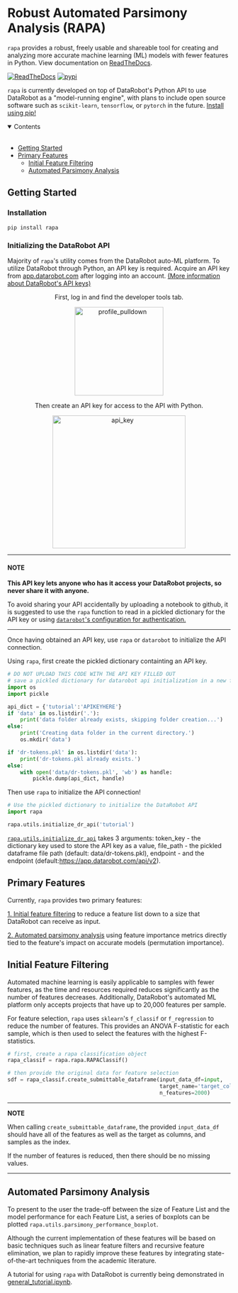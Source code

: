 # Robust Automated Parsimony Analysis (RAPA)

`rapa` provides a robust, freely usable and shareable tool for creating and analyzing more accurate machine learning (ML) models with fewer features in Python. View documentation on [ReadTheDocs](https://life-epigenetics-rapa.readthedocs-hosted.com/en/latest/).

[![ReadTheDocs](https://readthedocs.com/projects/life-epigenetics-rapa/badge/?version=latest)](https://life-epigenetics-rapa.readthedocs-hosted.com/en/latest/) [![pypi](https://img.shields.io/pypi/v/rapa.svg)](https://pypi.org/project/rapa/#data)

`rapa` is currently developed on top of DataRobot's Python API to use DataRobot as a "model-running engine", with plans to include open source software such as `scikit-learn`, `tensorflow`, or `pytorch` in the future. [Install using pip!](#installation)

<details open>
<summary>Contents</summary>
<br>
 
 
* [Getting Started](#getting_started)
* [Primary Features](#primary_features)
  * [Initial Feature Filtering](#initial_feature_filtering)
  * [Automated Parsimony Analysis](#automated_parsimony_analysis)
 
 
</details>

<a name='getting_started'></a>
## Getting Started

<a name='installation'></a>
### Installation
```pip install rapa```

### Initializing the DataRobot API
Majority of `rapa`'s utility comes from the DataRobot auto-ML platform. To utilize DataRobot through Python, an API key is required. Acquire an API key from [app.datarobot.com](app.datarobot.com) after logging into an account. [(More information about DataRobot's API keys)](https://docs.datarobot.com/en/docs/api/api-quickstart/api-qs.html)

<div align="center">
  <p>First, log in and find the developer tools tab.</p>
  <img src="https://github.com/FoxoTech/rapa/blob/main/docs/profile_pull_down.png" alt="profile_pulldown" width="200"/>
  <br/>
</div>
  <div align="center">
  <p>Then create an API key for access to the API with Python.</p>
  <img src="https://github.com/FoxoTech/rapa/blob/main/docs/create_api_key.png" alt="api_key" width="300"/>
  <br/>
</div>


---

#### **NOTE**

**This API key lets anyone who has it access your DataRobot projects, so never share it with anyone.**

To avoid sharing your API accidentally by uploading a notebook to github, it is suggested to use the `rapa` function to read in a pickled dictionary for the API key or using [`datarobot`'s configuration for authentication.](https://docs.datarobot.com/en/docs/api/api-quickstart/api-qs.html#configure-api-authentication)

---

Once having obtained an API key, use `rapa` or `datarobot` to initialize the API connection. 

Using `rapa`, first create the pickled dictionary containting an API key.
```python
# DO NOT UPLOAD THIS CODE WITH THE API KEY FILLED OUT 
# save a pickled dictionary for datarobot api initialization in a new folder named 'data'
import os
import pickle

api_dict = {'tutorial':'APIKEYHERE'}
if 'data' in os.listdir('.'):
    print('data folder already exists, skipping folder creation...')
else:
    print('Creating data folder in the current directory.')
    os.mkdir('data')

if 'dr-tokens.pkl' in os.listdir('data'):
    print('dr-tokens.pkl already exists.')
else:
    with open('data/dr-tokens.pkl', 'wb') as handle:
        pickle.dump(api_dict, handle)
```

Then use `rapa` to initialize the API connection!
```python
# Use the pickled dictionary to initialize the DataRobot API
import rapa

rapa.utils.initialize_dr_api('tutorial')
```

[`rapa.utils.initialize_dr_api`](https://life-epigenetics-rapa.readthedocs-hosted.com/en/latest/_modules/rapa/utils.html#initialize_dr_api) takes 3 arguments: token_key - the dictionary key used to store the API key as a value, file_path - the pickled dataframe file path (default: data/dr-tokens.pkl), endpoint - and the endpoint (default:https://app.datarobot.com/api/v2).


<a name='primary_features'></a>
## Primary Features

Currently, `rapa` provides two primary features:

  [1. Initial feature filtering](#initial_feature_filtering) to reduce a feature list down to a size that DataRobot can receive as input.

  [2. Automated parsimony analysis](#automated_parsimony_analysis) using feature importance metrics directly tied to the feature's impact on accurate models (permutation importance). 

<a name='initial_feature_filtering'></a>
## Initial Feature Filtering
Automated machine learning is easily applicable to samples with fewer features, as the time and resources required reduces significantly as the number of features decreases. Additionally, DataRobot's automated ML platform only accepts projects that have up to 20,000 features per sample. 

For feature selection, `rapa` uses `sklearn`'s ```f_classif``` or ```f_regression``` to reduce the number of features. This provides an ANOVA F-statistic for each sample, which is then used to select the features with the highest F-statistics.

```python
# first, create a rapa classification object
rapa_classif = rapa.rapa.RAPAClassif()

# then provide the original data for feature selection
sdf = rapa_classif.create_submittable_dataframe(input_data_df=input, 
                                                target_name='target_column', 
                                                n_features=2000)
```

---
**NOTE**

When calling ```create_submittable_dataframe```, the provided ```input_data_df``` should have all of the features as well as the target as columns, and samples as the index.

If the number of features is reduced, then there should be no missing values.

---

<a name='automated_parsimony_analysis'></a>
## Automated Parsimony Analysis

To present to the user the trade-off between the size of Feature List and the model performance for each Feature List, a series of boxplots can be plotted `rapa.utils.parsimony_performance_boxplot`.

Although the current implementation of these features will be based on basic techniques such as linear feature filters and recursive feature elimination, we plan to rapidly improve these features by integrating state-of-the-art techniques from the academic literature.



A tutorial for using `rapa` with DataRobot is currently being demonstrated in [general_tutorial.ipynb](https://github.com/FoxoTech/rapa/blob/main/tutorials/general_tutorial.ipynb). 
